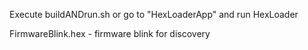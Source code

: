 Execute
buildANDrun.sh
or go to "HexLoaderApp" and run HexLoader


FirmwareBlink.hex - firmware blink for discovery
